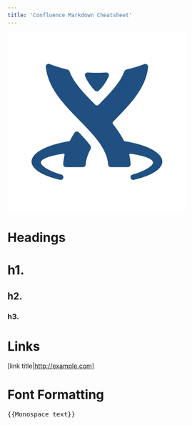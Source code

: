 ```yaml
---
title: 'Confluence Markdown Cheatsheet'
---
```


![confluence logo](rzFvW-gC_400x400.png)
# Headings
# h1.
## h2.
### h3.  


# Links
[link title|http://example.com]


# Font Formatting
<pre>{{Monospace text}}</pre>